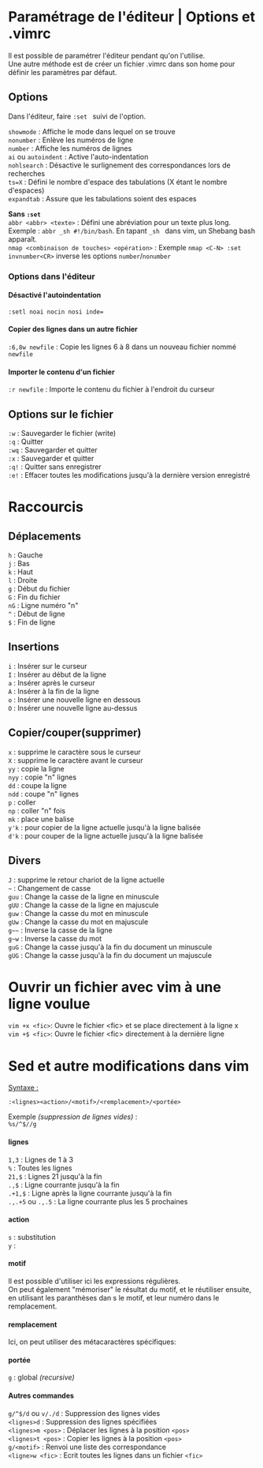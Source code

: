 # Paramétrage de l'éditeur | Options et .vimrc  

Il est possible de paramétrer l'éditeur pendant qu'on l'utilise.  
Une autre méthode est de créer un fichier .vimrc dans son home pour définir les paramètres par défaut.  

## Options  

Dans l'éditeur, faire `:set ` suivi de l'option.  

`showmode` : Affiche le mode dans lequel on se trouve  
`nonumber` : Enlève les numéros de ligne  
`number`   : Affiche les numéros de lignes  
`ai` ou `autoindent` : Active l'auto-indentation  
`nohlsearch` : Désactive le surlignement des correspondances lors de recherches  
`ts=X` : Défini le nombre d'espace des tabulations (X étant le nombre d'espaces)  
`expandtab` : Assure que les tabulations soient des espaces  

**Sans `:set`**  
`abbr <abbr> <texte>` : Défini une abréviation pour un texte plus long. Exemple : `abbr _sh #!/bin/bash`. En tapant `_sh ` dans vim, un Shebang bash apparaît.  
`nmap <combinaison de touches> <opération>` : Exemple `nmap <C-N> :set invnumber<CR>` inverse les options `number`/`nonumber`  

### Options dans l'éditeur  

#### Désactivé l'autoindentation    
`:setl noai nocin nosi inde=`    

#### Copier des lignes dans un autre fichier  
`:6,8w newfile` : Copie les lignes 6 à 8 dans un nouveau fichier nommé `newfile`  

#### Importer le contenu d'un fichier  
`:r newfile` : Importe le contenu du fichier à l'endroit du curseur  

## Options sur le fichier  

`:w`  : Sauvegarder le fichier (write)  
`:q`  : Quitter  
`:wq` : Sauvegarder et quitter  
`:x`  : Sauvegarder et quitter  
`:q!` : Quitter sans enregistrer  
`:e!` : Effacer toutes les modifications jusqu'à la dernière version enregistré  

# Raccourcis    

## Déplacements  

`h`  : Gauche    
`j`  : Bas    
`k`  : Haut    
`l`  : Droite    
`g`  : Début du fichier    
`G`  : Fin du fichier    
`nG` : Ligne numéro "n"    
`^`  : Début de ligne  
`$`  : Fin de ligne
  
## Insertions  

`i` : Insérer sur le curseur  
`I` : Insérer au début de la ligne  
`a` : Insérer après le curseur  
`A` : Insérer à la fin de la ligne  
`o` : Insérer une nouvelle ligne en dessous  
`O` : Insérer une nouvelle ligne au-dessus  

## Copier/couper(supprimer)  

`x`   : supprime le caractère sous le curseur    
`X`   : supprime le caractère avant le curseur    
`yy`  : copie la ligne    
`nyy` : copie "n" lignes    
`dd`  : coupe la ligne    
`ndd` : coupe "n" lignes    
`p`   : coller    
`np`  : coller "n" fois    
`mk`  : place une balise    
`y'k` : pour copier de la ligne actuelle jusqu'à la ligne balisée    
`d'k` : pour couper de la ligne actuelle jusqu'à la ligne balisée    
  
## Divers  

`J`   : supprime le retour chariot de la ligne actuelle    
`~`   : Changement de casse  
`guu` : Change la casse de la ligne en minuscule    
`gUU` : Change la casse de la ligne en majuscule    
`guw` : Change la casse du mot en minuscule    
`gUw` : Change la casse du mot en majuscule    
`g~~` : Inverse la casse de la ligne    
`g~w` : Inverse la casse du mot   
`guG` : Change la casse jusqu'à la fin du document un minuscule    
`gUG` : Change la casse jusqu'à la fin du document un majuscule    

# Ouvrir un fichier avec vim à une ligne voulue  
`vim +x <fic>`: Ouvre le fichier \<fic\> et se place directement à la ligne x    
`vim +$ <fic>`: Ouvre le fichier \<fic\> directement à la dernière ligne    

# Sed et autre modifications dans vim  

<u>Syntaxe :</u>  

`:<lignes><action>/<motif>/<remplacement>/<portée>`    

Exemple *(suppression de lignes vides)* :    
`%s/^$//g`  

####  lignes  

`1,3` : Lignes de 1 à 3    
`%` : Toutes les lignes    
`21,$` : Lignes 21 jusqu'à la fin    
`.,$` : Ligne courrante jusqu'à la fin    
`.+1,$` : Ligne après la ligne courrante jusqu'à la fin    
`.,.+5` ou `.,.5` : La ligne courrante plus les 5 prochaines    

#### action  

`s` : substitution   
`y` :  

#### motif  

Il est possible d'utiliser ici les expressions régulières.    
On peut également "mémoriser" le résultat du motif, et le réutiliser ensuite, en utilisant les paranthèses dan    s le motif, et leur numéro dans le remplacement.  

#### remplacement  

Ici, on peut utiliser des métacaractères spécifiques:  

#### portée  

`g` : global *(recursive)*  

####  Autres commandes  

`g/^$/d` ou `v/./d` : Suppression des lignes vides    
`<lignes>d` : Suppression des lignes spécifiées    
`<lignes>m <pos>` : Déplacer les lignes à la position `<pos>`    
`<lignes>t <pos>` : Copier les lignes à la position `<pos>`    
`g/<motif>` : Renvoi une liste des correspondance    
`<ligne>w <fic>` : Ecrit toutes les lignes dans un fichier `<fic>`    

